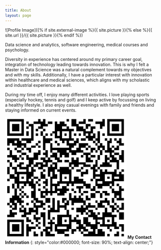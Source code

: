 ```yaml
---
title: About
layout: page
---
```

![Profile Image]({% if site.external-image %}{{ site.picture }}{% else %}{{ site.url }}/{{ site.picture }}{% endif %})

<p>Data science and analytics, software engineering, medical courses and psychology.

Diversity in experience has centered around my primary career goal, integration of technology leading towards innovation. This is why I felt a Master in Data Science was a natural complement towards my objectives and with my skills. Additionally, I have a particular interest with innovation within healthcare and medical sciences, which aligns with my scholastic and industrial experience as well.</p>

<p>During my time off, I enjoy many different activities. I love playing sports (especially hockey, tennis and golf) and I keep active by focussing on living a healthy lifestyle. I also enjoy casual evenings with family and friends and staying informed on current events.</p>



![bill-skip](/assets/images/qrcode.png "QRCode")
**My Contact Information**
{: style="color:#000000; font-size: 90%; text-align: center;"}
